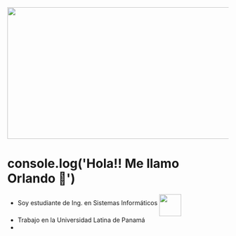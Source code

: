 <img src="https://media4.giphy.com/media/qMcbTtakNy2D60fdtk/giphy.gif" width="1000px" height="300px" align="auto">

# console.log('Hola!! Me llamo Orlando 👋')

- Soy estudiante de Ing. en Sistemas Informáticos <img src="https://media.tenor.com/OKLkZ1Um5HIAAAAC/mad-typing.gif" width="50px" height="50px" align="middle">
- Trabajo en la Universidad Latina de Panamá
- 


